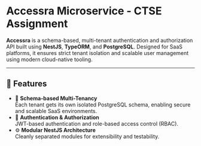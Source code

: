 # Accessra Microservice - CTSE Assignment

**Accessra** is a schema-based, multi-tenant authentication and authorization API built using **NestJS**, **TypeORM**, and **PostgreSQL**. Designed for SaaS platforms, it ensures strict tenant isolation and scalable user management using modern cloud-native tooling.

---

## 🚀 Features

- 🏢 **Schema-based Multi-Tenancy**  
  Each tenant gets its own isolated PostgreSQL schema, enabling secure and scalable SaaS environments.
- 🔐 **Authentication & Authorization**  
  JWT-based authentication and role-based access control (RBAC).
- ⚙️ **Modular NestJS Architecture**  
  Cleanly separated modules for extensibility and testability.
